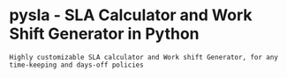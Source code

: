 # pysla - SLA Calculator and Work Shift Generator in Python
    Highly customizable SLA calculator and Work shift Generator, for any time-keeping and days-off policies